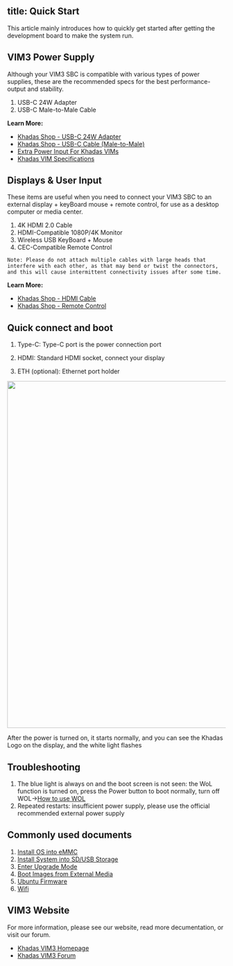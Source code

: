 title: Quick Start
---

This article mainly introduces how to quickly get started after getting the development board to make the system run.

## VIM3 Power Supply
Although your VIM3 SBC is compatible with various types of power supplies, these are the recommended specs for the best performance-output and stability.

1. USB-C 24W Adapter
2. USB-C Male-to-Male Cable

**Learn More:**
* [Khadas Shop - USB-C 24W Adapter](https://www.khadas.com/product-page/usb-c-24w-adapter)
* [Khadas Shop - USB-C Cable (Male-to-Male)](https://www.khadas.com/product-page/usb-c-cable-male-to-male)
* [Extra Power Input For Khadas VIMs](/linux/vim3/ExtraPowerInput.html)
* [Khadas VIM Specifications](https://www.khadas.com/vim)

## Displays & User Input
These items are useful when you need to connect your VIM3 SBC to an external display + keyBoard mouse + remote control, for use as a desktop computer or media center.

1. 4K HDMI 2.0 Cable
2. HDMI-Compatible 1080P/4K Monitor
3. Wireless USB KeyBoard + Mouse
4. CEC-Compatible Remote Control

```Note: Please do not attach multiple cables with large heads that interfere with each other, as that may bend or twist the connectors, and this will cause intermittent connectivity issues after some time.```

**Learn More:**
* [Khadas Shop - HDMI Cable](https://www.khadas.com/product-page/hdmi-cable)
* [Khadas Shop - Remote Control](https://www.khadas.com/product-page/ir-remote)

## Quick connect and boot

1. Type-C: Type-C port is the power connection port

2. HDMI: Standard HDMI socket, connect your display

3. ETH (optional): Ethernet port holder

<img src="/linux/images/vim3/QuickConnect.jpg" width=800px>

After the power is turned on, it starts normally, and you can see the Khadas Logo on the display, and the white light flashes

## Troubleshooting

1. The blue light is always on and the boot screen is not seen: the WoL function is turned on, press the Power button to boot normally, turn off WOL->[How to use WOL](/linux/vim3/Wol)
2. Repeated restarts: insufficient power supply, please use the official recommended external power supply

## Commonly used documents

1. [Install OS into eMMC](/linux/vim3/InstallOsIntoEmmc.html)
2. [Install System into SD/USB Storage](/linux/vim3/InstallOsIntoSdusb.html)
3. [Enter Upgrade Mode](/linux/vim3/BootIntoUpgradeMode.html)
4. [Boot Images from External Media](/linux/vim3/BootFromExtMedia.html)
5. [Ubuntu Firmware](/linux/firmware/Vim1UbuntuFirmware.html)
6. [Wifi](/linux/vim3/Wifi.html)

## VIM3 Website
For more information, please see our website, read more decumentation, or visit our forum.
* [Khadas VIM3 Homepage](https://www.khadas.com/vim)
* [Khadas VIM3 Forum](https://forum.khadas.com/c/Khadas-VIM3)

